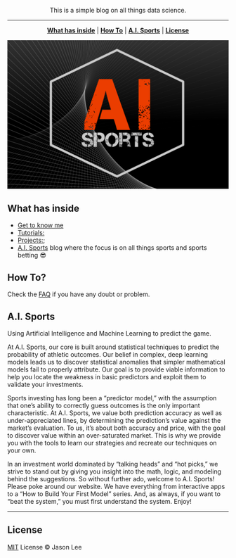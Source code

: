 <p align="center">This is a simple blog on all things data science.</p>

***

<p align="center">
    <b><a href="README.md#what-has-inside">What has inside</a></b>
    |
    <b><a href="README.md#how-to?">How To</a></b>
    |
    <b><a href="README.md#a.-i.-sports">A.I. Sports</a></b>
    |
    <b><a href="README.md#license">License</a></b>
</p>

<p align="center">
    <img src="https://raw.githubusercontent.com/papagorgio23/Python101/master/newlogo.png" />
</p>

## What has inside

- [Get to know me](https://papagorgio23.github.io/about/)
- [Tutorials:](https://papagorgio23.github.io/blog/)
- [Projects:](https://papagorgio23.github.io/projects/);
- [A.I. Sports](https://aisportsfirm.com/blog/) blog where the focus is on all things sports and sports betting :sunglasses:


## How To?

Check the [FAQ](./FAQ.md) if you have any doubt or problem.


## A.I. Sports

Using Artificial Intelligence and Machine Learning to predict the game.

At A.I. Sports, our core is built around statistical techniques to predict the probability of athletic outcomes. Our belief in complex, deep learning models leads us to discover statistical anomalies that simpler mathematical models fail to properly attribute. Our goal is to provide viable information to help you locate the weakness in basic predictors and exploit them to validate your investments.

Sports investing has long been a “predictor model,” with the assumption that one’s ability to correctly guess outcomes is the only important characteristic. At A.I. Sports, we value both prediction accuracy as well as under-appreciated lines, by determining the prediction’s value against the market’s evaluation. To us, it’s about both accuracy and price, with the goal to discover value within an over-saturated market. This is why we provide you with the tools to learn our strategies and recreate our techniques on your own.

In an investment world dominated by “talking heads” and “hot picks,” we strive to stand out by giving you insight into the math, logic, and modeling behind the suggestions. So without further ado, welcome to A.I. Sports! Please poke around our website. We have everything from interactive apps to a “How to Build Your First Model” series. And, as always, if you want to “beat the system,” you must first understand the system. Enjoy!

---
## License

[MIT](https://github.com/papagorgio23/papagorgio23.github.io/blob/master/LICENSE) License © Jason Lee
